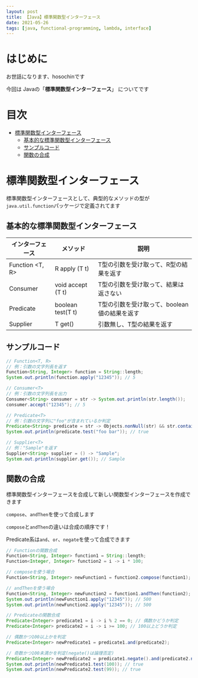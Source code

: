 ```yaml
---
layout: post
title: 【Java】標準関数型インターフェース
date: 2021-05-26
tags: [java, functional-programming, lambda, interface]
---
```


# はじめに

お世話になります、hosochinです

今回は
Javaの「**標準関数型インターフェース**」
についてです

# 目次

- [標準関数型インターフェース](#標準関数型インターフェース)
  - [基本的な標準関数型インターフェース](#基本的な標準関数型インターフェース)
  - [サンプルコード](#サンプルコード)
  - [関数の合成](#関数の合成)

# 標準関数型インターフェース

標準関数型インターフェースとして、典型的なメソッドの型が`java.util.function`パッケージで定義されてます

## 基本的な標準関数型インターフェース

| インターフェース | メソッド | 説明 |
|---|---|---|
| Function <T, R> | R apply (T t) | T型の引数を受け取って、R型の結果を返す |
| Consumer <T> | void accept (T t) | T型の引数を受け取って、結果は返さない |
| Predicate <T> | boolean test(T t) | T型の引数を受け取って、boolean値の結果を返す |
| Supplier <T> | T get() | 引数無し、T型の結果を返す |

## サンプルコード

```java
// Function<T, R>
// 例：引数の文字列長を返す
Function<String, Integer> function = String::length;
System.out.println(function.apply("12345")); // 5

// Consumer<T>
// 例：引数の文字列長を出力
Consumer<String> consumer = str -> System.out.println(str.length());
consumer.accept("12345"); // 5

// Predicate<T>
// 例：引数の文字列に"foo"が含まれているか判定
Predicate<String> predicate = str -> Objects.nonNull(str) && str.contains("foo");
System.out.println(predicate.test("foo bar")); // true

// Supplier<T>
// 例："Sample"を返す
Supplier<String> supplier = () -> "Sample";
System.out.println(supplier.get()); // Sample
```

## 関数の合成

標準関数型インターフェースを合成して新しい関数型インターフェースを作成できます

`compose`、`andThen`を使って合成します

`compose`と`andThen`の違いは合成の順序です！

Predicate系は`and`、`or`、`negate`を使って合成できます

```java
// Functionの関数合成
Function<String, Integer> function1 = String::length;
Function<Integer, Integer> function2 = i -> i * 100;

// composeを使う場合
Function<String, Integer> newFunction1 = function2.compose(function1);

// andThenを使う場合
Function<String, Integer> newFunction2 = function1.andThen(function2);
System.out.println(newFunction1.apply("12345")); // 500
System.out.println(newFunction2.apply("12345")); // 500

// Predicateの関数合成
Predicate<Integer> predicate1 = i -> i % 2 == 0; // 偶数かどうか判定
Predicate<Integer> predicate2 = i -> i >= 100; // 100以上どうか判定

// 偶数かつ100以上かを判定
Predicate<Integer> newPredicate1 = predicate1.and(predicate2);

// 奇数かつ100未満かを判定(negate()は論理否定)
Predicate<Integer> newPredicate2 = predicate1.negate().and(predicate2.negate());
System.out.println(newPredicate1.test(100)); // true
System.out.println(newPredicate2.test(99)); // true
```
